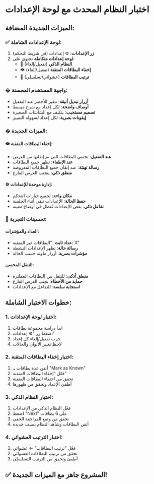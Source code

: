 # اختبار النظام المحدث مع لوحة الإعدادات

## الميزات الجديدة المضافة:

### ✅ لوحة الإعدادات الشاملة:
1. **زر الإعدادات**: ⚙️ إعدادات (في شريط التحكم)
2. **لوحة إعدادات متكاملة** تحتوي على:
   - 🎯 **النظام الذكي** (تفعيل/إلغاء)
   - 👁️ **إخفاء البطاقات المتقنة** (تفعيل/إلغاء)
   - 🔀 **ترتيب البطاقات** (عشوائي/تسلسلي)

### � واجهة المستخدم المحسنة:
- **أزرار تبديل أنيقة**: تتغير للأخضر عند التفعيل
- **أوصاف واضحة**: لكل إعداد مع شرح مبسط
- **تصميم مستجيب**: يتكيف مع الشاشات الصغيرة
- **إيقونات بصرية**: لكل إعداد لسهولة التمييز

### � الميزات الجديدة:

#### 👁️ إخفاء البطاقات المتقنة:
- **عند التفعيل**: تختفي البطاقات التي تم إتقانها من العرض
- **عند الإطفاء**: تظهر جميع البطاقات
- **رسالة تهنئة**: عند إتقان جميع البطاقات المعروضة
- **منطق ذكي**: يتجنب العرض الفارغ

#### ⚙️ إدارة موحدة للإعدادات:
- **مكان واحد**: لجميع خيارات التحكم
- **حفظ الحالة**: الإعدادات تبقى أثناء الجلسة
- **تفاعل ذكي**: بعض الإعدادات تُعطل في أوضاع معينة

### 🎯 تحسينات التجربة:

#### العداد والمؤشرات:
- **عداد ثابت**: "البطاقات غير المتقنة: X"
- **رسالة حالة**: تظهر الإعدادات النشطة
- **مؤشرات بصرية**: أزرار ملونة حسب الحالة

#### التنقل المحسن:
- **منطق أذكى**: للتنقل بين البطاقات المفلترة
- **حماية من الأخطاء**: تجنب العرض الفارغ
- **استجابة سلسة**: للتفاعل مع الإعدادات

## خطوات الاختبار الشاملة:

### 1. اختبار لوحة الإعدادات:
1. ابدأ دراسة مجموعة بطاقات
2. اضغط زر "⚙️ إعدادات"
3. جرب تفعيل/إلغاء كل إعداد
4. لاحظ تغيير الألوان والحالات

### 2. اختبار إخفاء البطاقات المتقنة:
1. أتقن عدة بطاقات بـ "Mark as Known"
2. فعّل "إخفاء البطاقات المتقنة"
3. تحقق من اختفاء البطاقات المتقنة
4. أطفئ الإعداد وتحقق من ظهورها

### 3. اختبار النظام الذكي:
1. فعّل النظام الذكي من الإعدادات
2. اضغط "Next" على 6 بطاقات
3. تحقق من وضع المراجعة الخفي
4. أتقن البطاقات وشاهد النظام يضيف جديدة

### 4. اختبار الترتيب العشوائي:
1. فعّل "ترتيب البطاقات" ← عشوائي
2. تحقق من ترتيب البطاقات العشوائي
3. أطفئ وتحقق من الترتيب التسلسلي

## ✅ المشروع جاهز مع الميزات الجديدة!
